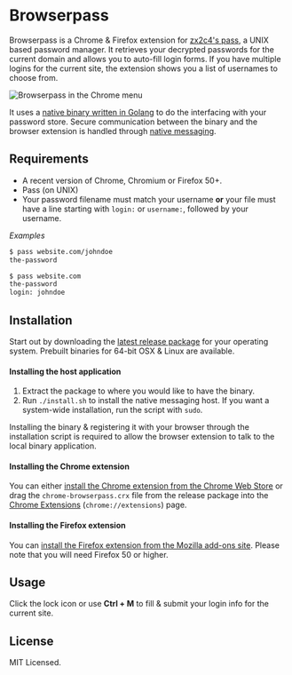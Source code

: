 Browserpass
=======

Browserpass is a Chrome & Firefox extension for [zx2c4's pass](https://www.passwordstore.org/), a UNIX based password manager. It retrieves your decrypted passwords for the current domain and allows you to auto-fill login forms. If you have multiple logins for the current site, the extension shows you a list of usernames to choose from.

![Browserpass in the Chrome menu](https://github.com/dannyvankooten/browserpass/raw/master/assets/example.gif)

It uses a [native binary written in Golang](https://github.com/dannyvankooten/browserpass/blob/master/browserpass.go) to do the interfacing with your password store. Secure communication between the binary and the browser extension is handled through [native messaging](https://developer.chrome.com/extensions/nativeMessaging).

## Requirements

- A recent version of Chrome, Chromium or Firefox 50+.
- Pass (on UNIX)
- Your password filename must match your username **or** your file must have a line starting with `login:` or `username:`, followed by your username.

_Examples_

```bash
$ pass website.com/johndoe
the-password

$ pass website.com
the-password
login: johndoe
```

## Installation

Start out by downloading the [latest release package](https://github.com/dannyvankooten/browserpass/releases) for your operating system. Prebuilt binaries for 64-bit OSX & Linux are available.

#### Installing the host application

1. Extract the package to where you would like to have the binary.
1. Run `./install.sh` to install the native messaging host. If you want a system-wide installation, run the script with `sudo`.

Installing the binary & registering it with your browser through the installation script is required to allow the browser extension to talk to the local binary application.

#### Installing the Chrome extension

You can either [install the Chrome extension from the Chrome Web Store](https://chrome.google.com/webstore/detail/browserpass/jegbgfamcgeocbfeebacnkociplhmfbk) or drag the `chrome-browserpass.crx` file from the release package into the [Chrome Extensions](chrome://extensions) (`chrome://extensions`) page.

#### Installing the Firefox extension

You can [install the Firefox extension from the Mozilla add-ons site](https://addons.mozilla.org/en-US/firefox/addon/browserpass/). Please note that you will need Firefox 50 or higher.

## Usage

Click the lock icon or use **Ctrl + M** to fill & submit your login info for the current site.

## License

MIT Licensed.
